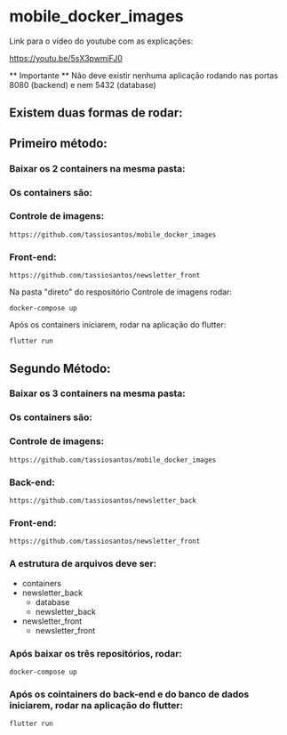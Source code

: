 # mobile_docker_images


Link para o vídeo do youtube com as explicações:

https://youtu.be/5sX3pwmiFJ0


** Importante **
Não deve existir nenhuma aplicação rodando nas portas 8080 (backend) e nem 5432 (database)


## Existem duas formas de rodar:


## Primeiro método:


### Baixar os 2 containers na mesma pasta:

### Os containers são:

### Controle de imagens:
    https://github.com/tassiosantos/mobile_docker_images

### Front-end:

    https://github.com/tassiosantos/newsletter_front

Na pasta "direto" do respositório Controle de imagens rodar:

    docker-compose up

Após os containers iniciarem, rodar na aplicação do flutter:

    flutter run




## Segundo Método: 

### Baixar os 3 containers na mesma pasta:

### Os containers são:

### Controle de imagens:
    https://github.com/tassiosantos/mobile_docker_images

### Back-end:

    https://github.com/tassiosantos/newsletter_back

### Front-end:

    https://github.com/tassiosantos/newsletter_front


### A estrutura de arquivos deve ser:
 - containers
 - newsletter_back
   - database
   - newsletter_back
 - newsletter_front
   - newsletter_front


### Após baixar os três repositórios, rodar:

    docker-compose up


### Após os cointainers do back-end e do banco de dados iniciarem, rodar na aplicação do flutter:

    flutter run

